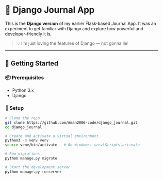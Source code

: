 # 📝 Django Journal App

This is the **Django version** of my earlier Flask-based Journal App. It was an experiment to get familiar with Django and explore how powerful and developer-friendly it is.

> 💡 I’m just loving the features of Django — not gonna lie!

---

## 🚀 Getting Started

### 📦 Prerequisites

- Python 3.x
- Django 

### 🔧 Setup

```bash
# Clone the repo
git clone https://github.com/Aman2006-code/django_journal.git
cd django_journal

# Create and activate a virtual environment
python3 -m venv venv
source venv/bin/activate   # On Windows: venv\Scripts\activate

# Run migrations
python manage.py migrate

# Start the development server
python manage.py runserver
